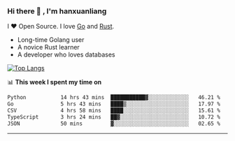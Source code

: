 ### Hi there 👋 , I'm hanxuanliang

<!--
**hanxuanliang/hanxuanliang** is a ✨ _special_ ✨ repository because its `README.md` (this file) appears on your GitHub profile.

Here are some ideas to get you started:

- 🔭 I’m currently working on ...
- 🌱 I’m currently learning ...
- 👯 I’m looking to collaborate on ...
- 🤔 I’m looking for help with ...
- 💬 Ask me about ...
- 📫 How to reach me: ...
- 😄 Pronouns: ...
- ⚡ Fun fact: ...
-->
I ❤ Open Source. I love [Go](https://golang.org) and [Rust](https://www.rust-lang.org/zh-CN/).

* Long-time Golang user
* A novice Rust learner
* A developer who loves databases

[![Top Langs](https://github-readme-stats.vercel.app/api?username=hanxuanliang&show_icons=true&count_private=true&line_height=40)](https://github.com/anuraghazra/github-readme-stats)

📊 **This week I spent my time on**
<!--START_SECTION:waka-->

```txt
Python           14 hrs 43 mins  ███████████▓░░░░░░░░░░░░░   46.21 %
Go               5 hrs 43 mins   ████▒░░░░░░░░░░░░░░░░░░░░   17.97 %
CSV              4 hrs 58 mins   ████░░░░░░░░░░░░░░░░░░░░░   15.61 %
TypeScript       3 hrs 24 mins   ██▓░░░░░░░░░░░░░░░░░░░░░░   10.72 %
JSON             50 mins         ▓░░░░░░░░░░░░░░░░░░░░░░░░   02.65 %
```

<!--END_SECTION:waka-->

***
